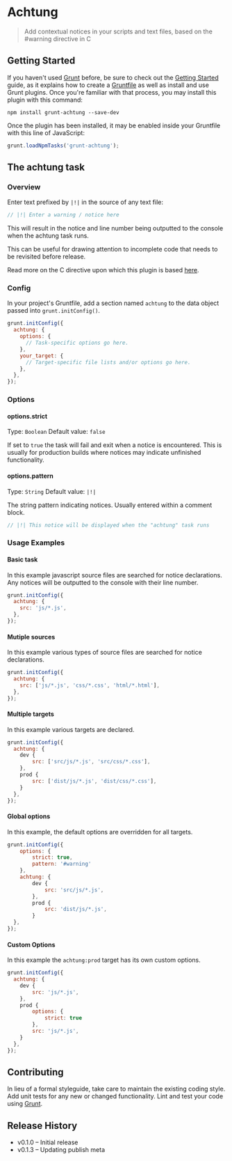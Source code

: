 # Achtung

> Add contextual notices in your scripts and text files, based on the #warning directive in C

## Getting Started

If you haven't used [Grunt](http://gruntjs.com/) before, be sure to check out the [Getting Started](http://gruntjs.com/getting-started) guide, as it explains how to create a [Gruntfile](http://gruntjs.com/sample-gruntfile) as well as install and use Grunt plugins. Once you're familiar with that process, you may install this plugin with this command:

```shell
npm install grunt-achtung --save-dev
```

Once the plugin has been installed, it may be enabled inside your Gruntfile with this line of JavaScript:

```js
grunt.loadNpmTasks('grunt-achtung');
```

## The achtung task

### Overview

Enter text prefixed by `|!|` in the source of any text file:

```js
// |!| Enter a warning / notice here
```

This will result in the notice and line number being outputted to the console when the achtung task runs.

This can be useful for drawing attention to incomplete code that needs to be revisited before release.

Read more on the C directive upon which this plugin is based [here](http://embeddedgurus.com/stack-overflow/2011/09/effective-c-tip-9-%E2%80%93-use-warning/).

### Config

In your project's Gruntfile, add a section named `achtung` to the data object passed into `grunt.initConfig()`.

```js
grunt.initConfig({
  achtung: {
    options: {
      // Task-specific options go here.
    },
    your_target: {
      // Target-specific file lists and/or options go here.
    },
  },
});
```

### Options

#### options.strict
Type: `Boolean`
Default value: `false`

If set to `true` the task will fail and exit when a notice is encountered. This is usually 
for production builds where notices may indicate unfinished functionality.

#### options.pattern
Type: `String`
Default value: `|!|`

The string pattern indicating notices. Usually entered within a comment block.

```js
// |!| This notice will be displayed when the "achtung" task runs
```

### Usage Examples

#### Basic task

In this example javascript source files are searched for notice declarations. 
Any notices will be outputted to the console with their line number.

```js
grunt.initConfig({
  achtung: {
    src: 'js/*.js',
  },
});
```

#### Mutiple sources

In this example various types of source files are searched for notice declarations. 

```js
grunt.initConfig({
  achtung: {
    src: ['js/*.js', 'css/*.css', 'html/*.html'],
  },
});
```

#### Multiple targets

In this example various targets are declared.

```js
grunt.initConfig({
  achtung: {
    dev {
    	src: ['src/js/*.js', 'src/css/*.css'],
    },
    prod {
    	src: ['dist/js/*.js', 'dist/css/*.css'],
    }
  },
});
```

#### Global options
In this example, the default options are overridden for all targets.

```js
grunt.initConfig({
	options: {
		strict: true,
		pattern: '#warning'
	},  
	achtung: {
		dev {
			src: 'src/js/*.js',
		},
		prod {
			src: 'dist/js/*.js',
		}
  },
});
```
#### Custom Options
In this example the `achtung:prod` target has its own custom options.

```js
grunt.initConfig({
  achtung: {
    dev {
    	src: 'js/*.js',
    },
    prod {
    	options: {
    		strict: true
    	},
    	src: 'js/*.js',
    }
  },
});
```

## Contributing
In lieu of a formal styleguide, take care to maintain the existing coding style. Add unit tests for any new or changed functionality. Lint and test your code using [Grunt](http://gruntjs.com/).

## Release History
- v0.1.0 – Initial release
- v0.1.3 – Updating publish meta